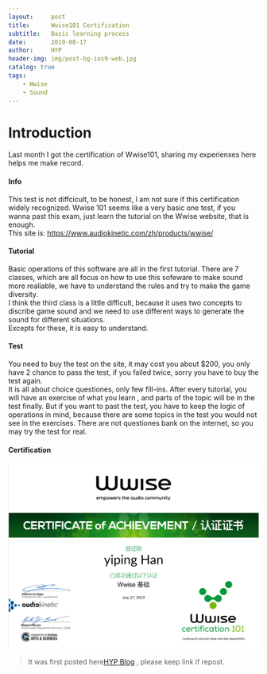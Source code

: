 ```yaml
---
layout:     post
title:      Wwise101 Certification
subtitle:   Basic learning process
date:       2019-08-17
author:     HYP
header-img: img/post-bg-ios9-web.jpg
catalog: true
tags:
    - Wwise
    - Sound
---
```


# Introduction

Last month I got the certification of Wwise101, sharing my experienxes here helps me make record.


#### Info

This test is not diffcicult, to be honest, I am not sure if this certification widely recognized. Wwise 101 seems like a very basic one test, if you wanna past this exam, just learn the tutorial on the Wwise website, that is enough.<br>
This site is: <https://www.audiokinetic.com/zh/products/wwise/>

#### Tutorial

Basic operations of this software are all in the first tutorial. There are 7 classes, which are all focus on how to use this sofeware to make sound more realiable, we have to understand the rules and try to make the game diversity.<br>
I think the third class is a little difficult, because it uses two concepts to discribe game sound and we need to use different ways to generate the sound for different situations.<br>
Excepts for these, it is easy to understand.


#### Test

You need to buy the test on the site, it may cost you about $200, you only have 2 chance to pass the test, 
if you failed twice, sorry you have to buy the test again.<br>
It is all about choice questiones, only few fill-ins. After every tutorial, you will have an exercise of what you learn , 
and parts of the topic will be in the test finally.
But if you want to past the test, you have to keep the logic of operations in mind, because there are some topics in 
the test you would not see in the exercises. There are not questiones bank on the internet, so you may try the test for real.

#### Certification

![wwise101](/img/wwise101.jpg)

> It was first posted here[HYP Blog](http://yipinghan.github.io) , please keep link if repost.
